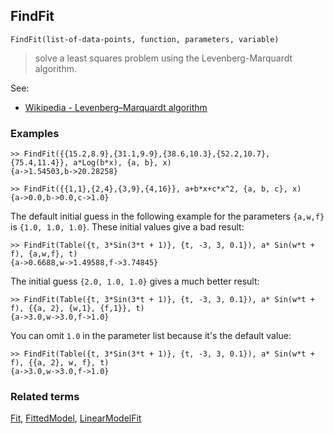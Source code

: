 ## FindFit  

```
FindFit(list-of-data-points, function, parameters, variable)
```
 
> solve a least squares problem using the Levenberg-Marquardt algorithm.
   
See:  
* [Wikipedia - Levenberg–Marquardt algorithm](https://en.wikipedia.org/wiki/Levenberg%E2%80%93Marquardt_algorithm) 
 
### Examples

```
>> FindFit({{15.2,8.9},{31.1,9.9},{38.6,10.3},{52.2,10.7},{75.4,11.4}}, a*Log(b*x), {a, b}, x)
{a->1.54503,b->20.28258}

>> FindFit({{1,1},{2,4},{3,9},{4,16}}, a+b*x+c*x^2, {a, b, c}, x)
{a->0.0,b->0.0,c->1.0}
```

The default initial guess in the following example for the parameters `{a,w,f}` is `{1.0, 1.0, 1.0}`.
These initial values give a bad result:

```
>> FindFit(Table({t, 3*Sin(3*t + 1)}, {t, -3, 3, 0.1}), a* Sin(w*t + f), {a,w,f}, t)
{a->0.6688,w->1.49588,f->3.74845}
```

The initial guess `{2.0, 1.0, 1.0}` gives a much better result:

```
>> FindFit(Table({t, 3*Sin(3*t + 1)}, {t, -3, 3, 0.1}), a* Sin(w*t + f), {{a, 2}, {w,1}, {f,1}}, t)
{a->3.0,w->3.0,f->1.0}
```

You can omit `1.0` in the parameter list because it's the default value:

```
>> FindFit(Table({t, 3*Sin(3*t + 1)}, {t, -3, 3, 0.1}), a* Sin(w*t + f), {{a, 2}, w, f}, t) 
{a->3.0,w->3.0,f->1.0}
```

### Related terms 
[Fit](Fit.md), [FittedModel](FittedModel.md), [LinearModelFit](LinearModelFit.md) 